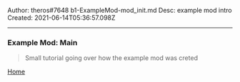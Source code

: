 
 Author: theros#7648
 b1-ExampleMod-mod_init.md
 Desc: example mod intro
 Created:  2021-06-14T05:36:57.098Z

---

### Example Mod: Main
> Small tutorial going over how the example mod was creted

[Home](/mFramework2)
